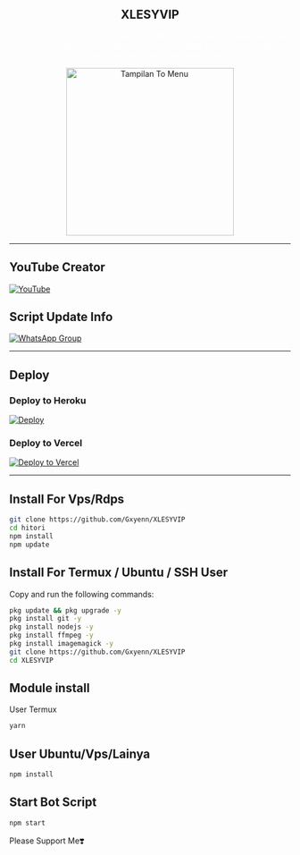
<div align="center">

## XLESYVIP

<p style="color: #ffffff;">
XLESYVIP is a WhatsApp bot SCRIPT with many fun and powerful features such as Bot Menu, Group Menu, Search, Download, Push, Quotes, Library, AI, Game, Anime, Music, and many more!
</p>

<img src="URL_FOTO_ANIME_ESTETIK" alt="Tampilan To Menu" width="300"/>

</div>

---

## YouTube Creator

[![YouTube](https://img.shields.io/badge/YouTube-FF0000?style=for-the-badge&logo=youtube&logoColor=white)](https://youtube.com/@Gxyenn)

## Script Update Info

[![WhatsApp Group](https://img.shields.io/badge/WhatsApp%20Group-25D366?style=for-the-badge&logo=whatsapp&logoColor=white)](https://whatsapp.com/channel/0029Vap5nJh2UPBDIc9bja1s)

---

## Deploy

### Deploy to Heroku

[![Deploy](https://www.herokucdn.com/deploy/button.svg)](https://heroku.com/deploy?template=https://github.com/Gxyenn/XlesyVIP)

### Deploy to Vercel

[![Deploy to Vercel](https://vercel.com/button)](https://vercel.com/new/clone?repository-url=https://github.com/Gxyenn/XLESYVIP)

---

## Install For Vps/Rdps

```bash
git clone https://github.com/Gxyenn/XLESYVIP
cd hitori
npm install
npm update
```

## Install For Termux / Ubuntu / SSH User

Copy and run the following commands:

```bash
pkg update && pkg upgrade -y
pkg install git -y
pkg install nodejs -y
pkg install ffmpeg -y
pkg install imagemagick -y
git clone https://github.com/Gxyenn/XLESYVIP
cd XLESYVIP
```

## Module install

User  Termux
```bash
yarn
```

## User Ubuntu/Vps/Lainya

```bash
npm install
```

## Start Bot Script

```bash
npm start
```

Please Support Me❣️

